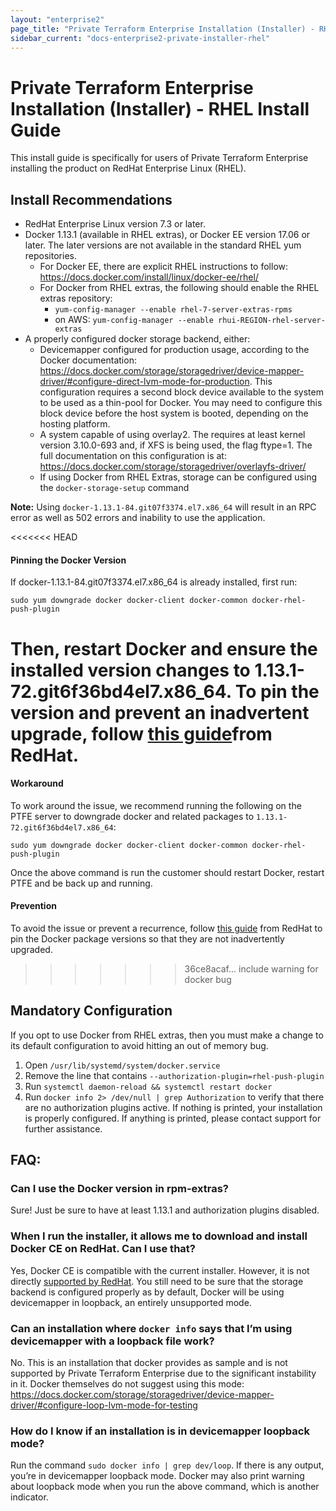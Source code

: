 ```yaml
---
layout: "enterprise2"
page_title: "Private Terraform Enterprise Installation (Installer) - RHEL Install Guide"
sidebar_current: "docs-enterprise2-private-installer-rhel"
---
```


# Private Terraform Enterprise Installation (Installer) - RHEL Install Guide

This install guide is specifically for users of Private Terraform Enterprise installing the product on RedHat Enterprise Linux (RHEL).

## Install Recommendations

* RedHat Enterprise Linux version 7.3 or later.
* Docker 1.13.1 (available in RHEL extras), or Docker EE version 17.06 or later. The later versions are not available in the standard RHEL yum repositories.
   * For Docker EE, there are explicit RHEL instructions to follow: https://docs.docker.com/install/linux/docker-ee/rhel/ 
   * For Docker from RHEL extras, the following should enable the RHEL extras repository:
      * `yum-config-manager --enable rhel-7-server-extras-rpms`
      * on AWS: `yum-config-manager --enable rhui-REGION-rhel-server-extras`
* A properly configured docker storage backend, either:
   * Devicemapper configured for production usage, according to the Docker documentation: https://docs.docker.com/storage/storagedriver/device-mapper-driver/#configure-direct-lvm-mode-for-production. This configuration requires a second block device available to the system to be used as a thin-pool for Docker. You may need to configure this block device before the host system is booted, depending on the hosting platform.
   * A system capable of using overlay2. The requires at least kernel version 3.10.0-693 and, if XFS is being used, the flag ftype=1. The full documentation on this configuration is at: https://docs.docker.com/storage/storagedriver/overlayfs-driver/
   * If using Docker from RHEL Extras, storage can be configured using the `docker-storage-setup` command

**Note:** Using `docker-1.13.1-84.git07f3374.el7.x86_64` will result in an RPC error as well as 502 errors and inability to use the application. 

<<<<<<< HEAD
#### Pinning the Docker Version

If docker-1.13.1-84.git07f3374.el7.x86_64 is already installed, first run:

```sudo yum downgrade docker docker-client docker-common docker-rhel-push-plugin```

Then, restart Docker and ensure the installed version changes to 1.13.1-72.git6f36bd4el7.x86_64. To pin the version and prevent an inadvertent upgrade, follow [this guide](https://access.redhat.com/solutions/98873)from RedHat.
=======

#### Workaround

To work around the issue, we recommend running the following on the PTFE server to downgrade docker and related packages to `1.13.1-72.git6f36bd4el7.x86_64`: 


```sudo yum downgrade docker docker-client docker-common docker-rhel-push-plugin```


Once the above command is run the customer should restart Docker, restart PTFE and be back up and running. 


#### Prevention

To avoid the issue or prevent a recurrence, follow [this guide](https://access.redhat.com/solutions/98873) from RedHat to pin the Docker package versions so that they are not inadvertently upgraded.


>>>>>>> 36ce8acaf... include warning for docker bug

## Mandatory Configuration

If you opt to use Docker from RHEL extras, then you must make a change to its default configuration to avoid hitting an out of memory bug.

1. Open `/usr/lib/systemd/system/docker.service`
1. Remove the line that contains `--authorization-plugin=rhel-push-plugin`
1. Run `systemctl daemon-reload && systemctl restart docker`
1. Run `docker info 2> /dev/null | grep Authorization` to verify that there are no authorization plugins active.
   If nothing is printed, your installation is properly configured. If anything is printed, please
   contact support for further assistance.

## FAQ:
### Can I use the Docker version in rpm-extras?
Sure! Just be sure to have at least 1.13.1 and authorization plugins disabled.

### When I run the installer, it allows me to download and install Docker CE on RedHat. Can I use that?
Yes, Docker CE is compatible with the current installer. However, it is not directly [supported by RedHat](https://access.redhat.com/articles/2726611). You still need to be sure that the storage backend is configured properly as by default, Docker will be using devicemapper in loopback, an entirely unsupported mode.

### Can an installation where `docker info` says that I’m using devicemapper with a loopback file work?
No. This is an installation that docker provides as sample and is not supported by Private Terraform Enterprise due to the significant instability in it. Docker themselves do not suggest using this mode: https://docs.docker.com/storage/storagedriver/device-mapper-driver/#configure-loop-lvm-mode-for-testing 

### How do I know if an installation is in devicemapper loopback mode?
Run the command `sudo docker info | grep dev/loop`. If there is any output, you’re in devicemapper loopback mode. Docker may also print warning about loopback mode when you run the above command, which is another indicator.
